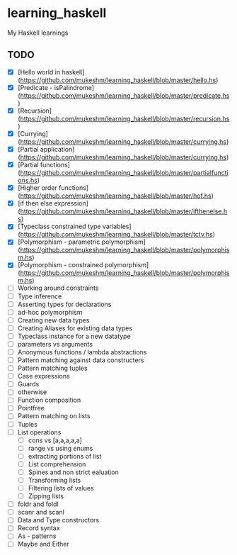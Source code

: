 # learning_haskell
My Haskell learnings

## TODO

  - [x] [Hello world in haskell] (https://github.com/mukeshm/learning_haskell/blob/master/hello.hs)
  - [x] [Predicate - isPalindrome] (https://github.com/mukeshm/learning_haskell/blob/master/predicate.hs)
  - [x] [Recursion] (https://github.com/mukeshm/learning_haskell/blob/master/recursion.hs)
  - [x] [Currying] (https://github.com/mukeshm/learning_haskell/blob/master/currying.hs)
  - [x] [Partial application] (https://github.com/mukeshm/learning_haskell/blob/master/currying.hs)
  - [x] [Partial functions] (https://github.com/mukeshm/learning_haskell/blob/master/partialfunctions.hs)
  - [x] [Higher order functions] (https://github.com/mukeshm/learning_haskell/blob/master/hof.hs)
  - [x] [if then else expression] (https://github.com/mukeshm/learning_haskell/blob/master/ifthenelse.hs)
  - [x] [Typeclass constrained type variables] (https://github.com/mukeshm/learning_haskell/blob/master/tctv.hs)
  - [x] [Polymorphism - parametric polymorphism] (https://github.com/mukeshm/learning_haskell/blob/master/polymorphism.hs)
  - [x] [Polymorphism - constrained polymorphism] (https://github.com/mukeshm/learning_haskell/blob/master/polymorphism.hs)
  - [ ] Working around constraints
  - [ ] Type inference
  - [ ] Asserting types for declarations
  - [ ] ad-hoc polymorphism
  - [ ] Creating new data types
  - [ ] Creating Aliases for existing data types
  - [ ] Typeclass instance for a new datatype
  - [ ] parameters vs arguments
  - [ ] Anonymous functions / lambda abstractions
  - [ ] Pattern matching against data constructers
  - [ ] Pattern matching tuples
  - [ ] Case expressions
  - [ ] Guards
  - [ ] otherwise
  - [ ] Function composition
  - [ ] Pointfree
  - [ ] Pattern matching on lists
  - [ ] Tuples
  - [ ] List operations
      - [ ] cons vs [a,a,a,a,a]
      - [ ] range vs using enums
      - [ ] extracting portions of list
      - [ ] List comprehension
      - [ ] Spines and non strict ealuation
      - [ ] Transforming lists
      - [ ] Filtering lists of values
      - [ ] Zipping lists
  - [ ] foldr and foldl
  - [ ] scanr and scanl
  - [ ] Data and Type constructors
  - [ ] Record syntax
  - [ ] As - patterns
  - [ ] Maybe and Either